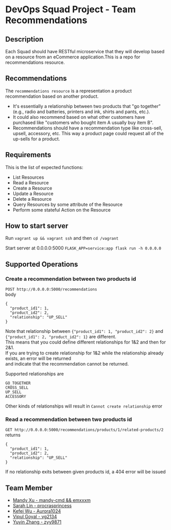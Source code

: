 # DevOps Squad Project - Team Recommendations

## Description
Each Squad should have RESTful microservice that they will develop based on a resource from an eCommerce application.This is a repo for recommendations resource.

## Recommendations
The `recommendations resource` is a representation a product recommendation based on another product. 
* It's essentially a relationship between two products that "go together" (e.g., radio and batteries, printers and ink, shirts and pants, etc.). 
* It could also recommend based on what other customers have purchased like "customers who bought item A usually buy item B". 
* Recommendations should have a recommendation type like cross-sell, upsell, accessory, etc. This way a product page could request all of the up-sells for a product.

## Requirements 
This is the list of expected functions:

* List Resources
* Read a Resource
* Create a Resource
* Update a Resource
* Delete a Resource
* Query Resources by some attribute of the Resource
* Perform some stateful Action on the Resource
## How to start server 
Run ```vagrant up && vagrant ssh``` and then ```cd /vagrant```   

Start server at 0.0.0.0:5000 ```FLASK_APP=service:app flask run -h 0.0.0.0```  

## Supported Operations
### Create a recommendation between two products id
```POST http://0.0.0.0:5000/recommendations```  
body  
```
{
  "product_id1": 1,
  "product_id2": 2,
  "relationship": "UP_SELL"
}
```
Note that relationship between ```{"product_id1": 1, "product_id2": 2}``` and ```{"product_id1": 2, "product_id2": 1}``` are different.   
This means that you could define different relationships for 1&2 and then for 2&1.      
If you are trying to create relationship for 1&2 while the relationship already exists, an error will be returned   
and indicate that the recommendation cannot be returned.   

Supported relationships are  
```
GO_TOGETHER 
CROSS_SELL 
UP_SELL
ACCESSORY 
```  
Other kinds of relationships will result in ```Cannot create relationship``` error

### Read a recommendation between two products id
```GET http://0.0.0.0:5000/recommendations/products/1/related-products/2```   
returns    
```
{
  "product_id1": 1,
  "product_id2": 2,
  "relationship": "UP_SELL"
}
```
If no relationship exits between given products id, a 404 error will be issued  


## Team Member
* [Mandy Xu - mandy-cmd && emxxxm](https://github.com/mandy-cmd)
* [Sarah Lin - procrasprincess](https://github.com/procrasprincess)
* [Kefei Wu - Aurora1024](https://github.com/Aurora1024)
* [Vipul Goyal - vg2134](https://github.com/vg2134)
* [Yuyin Zhang - zyy9871](https://github.com/zyy9871)

